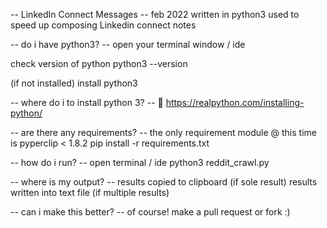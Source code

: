 -- LinkedIn Connect Messages --
feb 2022 
written in python3
used to speed up composing Linkedin connect notes

-- do i have python3? --
open your terminal window / ide

check version of python
	python3 --version

(if not installed) install python3

-- where do i to install python 3? --
🔗 https://realpython.com/installing-python/

-- are there any requirements? --
the only requirement module @ this time is pyperclip < 1.8.2
	pip install -r requirements.txt

-- how do i run? --
open terminal / ide
	python3 reddit_crawl.py
	
-- where is my output? --
results copied to clipboard (if sole result)
results written into text file (if multiple results)

-- can i make this better? --
of course! make a pull request or fork :)
